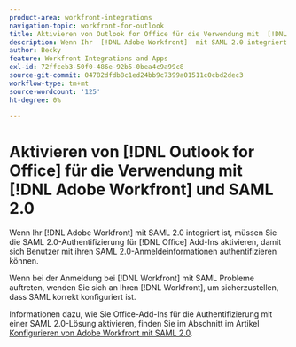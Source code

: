 ```yaml
---
product-area: workfront-integrations
navigation-topic: workfront-for-outlook
title: Aktivieren von Outlook for Office für die Verwendung mit  [!DNL Adobe Workfront]  2.0
description: Wenn Ihr  [!DNL Adobe Workfront]  mit SAML 2.0 integriert ist, müssen Sie die SAML 2.0-Authentifizierung für Office-Add-Ins aktivieren, damit sich Benutzer mit ihren SAML 2.0-Anmeldeinformationen authentifizieren können.
author: Becky
feature: Workfront Integrations and Apps
exl-id: 72ffceb3-50f0-486e-92b5-0bea4c9a99c8
source-git-commit: 04782dfdb8c1ed24bb9c7399a01511c0cbd2dec3
workflow-type: tm+mt
source-wordcount: '125'
ht-degree: 0%

---
```


# Aktivieren von [!DNL Outlook for Office] für die Verwendung mit [!DNL Adobe Workfront] und SAML 2.0

Wenn Ihr [!DNL Adobe Workfront] mit SAML 2.0 integriert ist, müssen Sie die SAML 2.0-Authentifizierung für [!DNL Office] Add-Ins aktivieren, damit sich Benutzer mit ihren SAML 2.0-Anmeldeinformationen authentifizieren können.

Wenn bei der Anmeldung bei [!DNL Workfront] mit SAML Probleme auftreten, wenden Sie sich an Ihren [!DNL Workfront], um sicherzustellen, dass SAML korrekt konfiguriert ist.

Informationen dazu, wie Sie Office-Add-Ins für die Authentifizierung mit einer SAML 2.0-Lösung aktivieren, finden Sie im Abschnitt im Artikel [Konfigurieren von Adobe Workfront mit SAML 2.0](../../administration-and-setup/add-users/single-sign-on/configure-workfront-saml-2.md).
